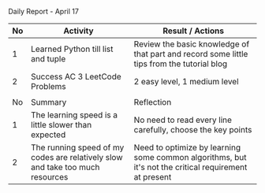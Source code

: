 Daily Report - April 17

| No   | Activity                                                     | Result /  Actions                                            |
| ---- | ------------------------------------------------------------ | ------------------------------------------------------------ |
| 1    | Learned  Python till list and tuple                          | Review  the basic knowledge of that part and record some little tips from the  tutorial blog |
| 2    | Success  AC 3 LeetCode Problems                              | 2  easy level, 1 medium level                                |
|      |                                                              |                                                              |
| No   | Summary                                                      | Reflection                                                   |
| 1    | The  learning speed is a little slower than expected         | No  need to read every line carefully, choose the key points |
| 2    | The  running speed of my codes are  relatively slow and take too much resources | Need  to optimize by learning some common algorithms, but it's not the critical  requirement at present |